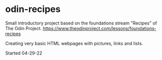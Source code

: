 # odin-recipes
Small introductory project based on the foundations stream "Recipes" of The Odin Project. 
https://www.theodinproject.com/lessons/foundations-recipes

Creating very basic HTML webpages with pictures, links and lists.

Started 04-29-22


